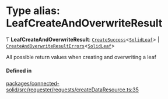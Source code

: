 # Type alias: LeafCreateAndOverwriteResult

Ƭ **LeafCreateAndOverwriteResult**: [`CreateSuccess`](../classes/CreateSuccess.md)\<[`SolidLeaf`](../classes/SolidLeaf.md)\> \| [`CreateAndOverwriteResultErrors`](CreateAndOverwriteResultErrors.md)\<[`SolidLeaf`](../classes/SolidLeaf.md)\>

All possible return values when creating and overwriting a leaf

#### Defined in

[packages/connected-solid/src/requester/requests/createDataResource.ts:35](https://github.com/o-development/ldo/blob/db87958cb6f858f6cf7340ba5d9536a3a794d587/packages/connected-solid/src/requester/requests/createDataResource.ts#L35)
